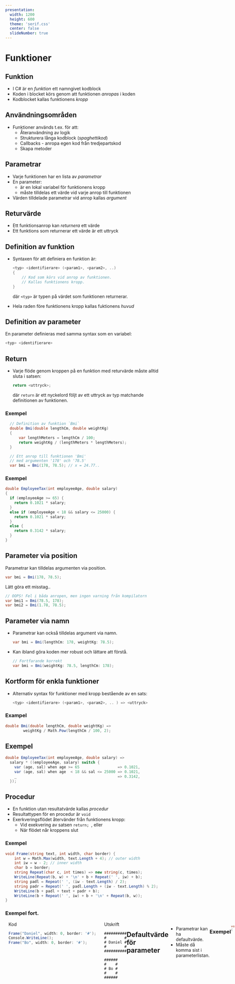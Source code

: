 ```yaml
---
presentation:
  width: 1200
  height: 600
  theme: 'serif.css'
  center: false
  slideNumber: true
---
```

<style type="text/css">
  .reveal h1 {
    display: inline;
    text-align: center;
    display: flex;
    flex-direction: column;
    align-items: center;
  }
  .reveal p {
    text-align: left;
  }
  .reveal ul {
    display: block;
  }
  .reveal ol {
    display: block;
  }
  .reveal section {
    resize: false;
    width: 100%;
    height: 100;
    text-align: left;
   
  }
  .reveal pre {
    zoom: 110%;
  }
  div.slides{
     border: 1px solid black;
  }
  .reveal code {
    zoom: 90%;
  }
</style>


<!-- slide -->

# Funktioner

<!-- slide -->

## Funktion

- I C# är en *funktion* ett namngivet kodblock
- Koden i blocket körs genom att funktionen *anropas* i koden
- Kodblocket kallas funktionens *kropp*

<!-- slide -->

## Användningsområden

- Funktioner används t.ex. för att:
  - Återanvändning av logik
  - Strukturera långa kodblock (*spaghettikod*)
  - Callbacks - anropa egen kod från tredjepartskod
  - Skapa metoder

<!-- slide -->

## Parametrar

- Varje funktionen har en lista av *parametrar* 
- En parameter:
  - är en lokal variabel för funktionens kropp
  - måste tilldelas ett värde vid varje anrop till funktionen
- Värden tilldelade parametrar vid anrop kallas *argument*

<!-- slide -->

## Returvärde 

- Ett funktionsanrop kan *returnera* ett värde
- Ett funktions som returnerar ett värde är ett uttryck


<!-- slide -->

## Definition av funktion

- Syntaxen för att definiera en funktion är:

    ```cs
    <typ> <identifierare> (<param1>, <param2>, ..) 
    {
        // Kod som körs vid anrop av funktionen.
        // Kallas funktionens kropp.
    }
    ``` 

    där ``<typ>`` är typen på värdet som funktionen returnerar. 
- Hela raden före funktionens kropp kallas fuktionens *huvud*

<!-- slide -->

## Definition av parameter

En parameter definieras med samma syntax som en variabel: 

```cs
<typ> <identifierare>
```

<!-- slide -->

## Return

- Varje flöde genom kroppen på en funktion med returvärde måste alltid sluta i satsen: 

  ```cs
  return <uttryck>;
  ```

  där ``return`` är ett nyckelord följt av ett uttryck av typ matchande definitionen av funktionen. 


<!-- slide -->

### Exempel

```cs
  // Definition av funktion `Bmi`
  double Bmi(double lengthCm, double weightKg)
  {
      var lengthMeters = lengthCm / 100;
      return weightKg / (lengthMeters * lengthMeters);
  }

  // Ett anrop till funktionen 'Bmi' 
  // med argumenten '178' och '78.5'
  var bmi = Bmi(178, 78.5); // x = 24.77.. 
```

<!-- slide -->

### Exempel
```cs
double EmployeeTax(int employeeAge, double salary)
{
  if (employeeAge >= 65) {
    return 0.1021 * salary; 
  }
  else if (employeeAge < 18 && salary <= 25000) {
    return 0.1021 * salary; 
  }
  else {
    return 0.3142 * salary;
  }
}
```

<!-- slide -->

## Parameter via position

Parametrar kan tilldelas argumenten via position. 

  ```cs
  var bmi = Bmi(178, 78.5);
  ```

Lätt göra ett misstag.. 

  ```cs
  // OOPS! Fel i båda anropen, men ingen varning från kompilatorn
  var bmi1 = Bmi(78.5, 178); 
  var bmi2 = Bmi(1.78, 78.5); 
  ```


<!-- slide -->

## Parameter via namn

- Parametrar kan också tilldelas argument via namn. 

  ```cs
  var bmi = Bmi(lengthCm: 178, weightKg: 78.5);
  ```

- Kan ibland göra koden mer robust och lättare att förstå.

  ```cs
  // Fortfarande korrekt
  var bmi = Bmi(weightKg: 78.5, lengthCm: 178);
  ```


<!-- slide -->

## Kortform för enkla funktioner

- Alternativ syntax för funktioner med kropp bestående av en sats:

  ```cs
  <typ> <identifierare> (<param1>, <param2>, .. ) => <uttryck>
  ```

<!-- slide -->

### Exampel

  ```cs
  double Bmi(double lengthCm, double weightKg) => 
          weightKg / Math.Pow(lengthCm / 100, 2);
  ```

<!-- slide -->

## Exempel

```cs
double EmployeeTax(int employeeAge, double salary) =>
  salary * ((employeeAge, salary) switch {
    var (age, sal) when age >= 65                 => 0.1021,
    var (age, sal) when age  < 18 && sal <= 25000 => 0.1021,
    _                                             => 0.3142,
  });
```

<!-- slide -->

## Procedur

- En funktion utan resultatvärde kallas *procedur*
- Resultattypen för en procedur är ``void``
- Exerkveringsflödet återvänder från funktionens kropp:
  - Vid exekvering av satsen ``return; ``, eller
  - När flödet når kroppens slut

<!-- slide -->

### Exempel 


```cs 
void Frame(string text, int width, char border) {
    int w = Math.Max(width, text.Length + 4); // outer width
    int iw = w - 2; // inner width
    char b = border;
    string Repeat(char c, int times) => new string(c, times);
    WriteLine(Repeat(b, w) + '\n' + b + Repeat(' ', iw) + b);
    string padl = Repeat(' ', (iw - text.Length) / 2);
    string padr = Repeat(' ', padl.Length + (iw - text.Length) % 2);
    WriteLine(b + padl + text + padr + b);
    WriteLine(b + Repeat(' ', iw) + b + '\n' + Repeat(b, w));
}      
```

</div>

<!-- slide -->

### Exempel fort.

<div style="display: flex">

<div style="width: 60%; margin-left: 0.75em">
  Kod
  
  ```cs
  Frame("Daniel", width: 0, border: '#');
  Console.WriteLine();
  Frame("Bo", width: 0, border: '#');
  ```
</div>
<div style="margin-left: 5%; width: 25%">
Utskrift

```text
##########
#        #
# Daniel #
#        #
##########

######
#    #
# Bo #
#    #
######
```
</div>

<!-- slide -->

## Defaultvärde för parameter

- Parametrar kan ha defaultvärde. 
- Måste då komma sist i parameterlistan. 

<!-- slide -->

### Exempel

<div style="zoom: 0.75">


```cs 
void Frame(string text, int width = 0, char border = '#')
{
    int w = Math.Max(width, text.Length + 4); // outer width
    int iw = w - 2; // inner width
    char b = border;
    ...             
```

</div>

<!-- slide -->

### Exempel

<div style="display: flex">

<div style="width: 65%; margin-left: 0.75em">
  Kod
  
  ```cs
Frame("Anna");
Console.WriteLine();
Frame("Mattias", border: '$');
  ```
</div>
  <div style="margin-left: 5%; width: 23%">
  Utskrift
  
  ```text
********
*      *
* Anna *
*      *
********

$$$$$$$$$$$
$         $
$ Mattias $
$         $
$$$$$$$$$$$
  ```
  </div>

<!-- slide -->

## Nästade funktionsanrop
Funktioner kan anropa andra funktioner.

```cs
void Main(string[] args) {
  int x = Twice(3);
  
  int Twice(int x) {
    int sum = Add(x, x);
    return sum;
  }

  int Add(int x, int y) => x + y;
}
```

<!-- slide -->

## Call stacken
- Minnesaeran för lokala variabler i *ett* funktionsanrop kallas *frame*
- Ett anrop till en funktion lägger en frame överst på *call stacken* 
- Return kasserar den översta framen på call stacken

<div style="margin-top: 2em; display: flex; align-items: flex-end; zoom: 0.55">

<div>
<table>
  <tr><td style="border: 0; vertical-align: middle; " rowspan="2">Main()</td><td style="border: 0; border-top: 1px solid black"><code>x = 0</code></td></tr>  
  <tr><td style="border: 0; border-bottom: 1px solid black"><code>args = ..</code></td></tr>  
</table>
</div>

<div style="margin-left: 1em">
<table>
  <tr><td style="border: 0; vertical-align: middle; " rowspan="2">Twice()</td><td style="border: 0; border-top: 1px solid black"><code>x = 3</code></td></tr>
  <tr><td style="border: 0"><code>sum = 0</code></td></tr>
  <tr><td style="border: 0; vertical-align: middle; " rowspan="2">Main()</td><td style="border: 0; border-top: 1px solid black"><code>x = 0</code></td></tr>  
  <tr><td style="border: 0; border-bottom: 1px solid black"><code>args = ..</code></td></tr>
</table>
</div>

<div style="margin-left: 1em">
<table>  
  <tr><td style="border: 0; vertical-align: middle; " rowspan="2">Add()</td><td style="border: 0; border-top: 1px solid black"><code>x = 3</code></td></tr>
  <tr><td style="border: 0"><code>y = 3</code></td></tr>
  <tr><td style="border: 0; vertical-align: middle; " rowspan="2">Twice()</td><td style="border: 0; border-top: 1px solid black"><code>x = 3</code></td></tr>
  <tr><td style="border: 0"><code>sum = 0</code></td></tr>
  <tr><td style="border: 0; vertical-align: middle; " rowspan="2">Main()</td><td style="border: 0; border-top: 1px solid black"><code>x = 0</code></td></tr>  
  <tr><td style="border: 0; border-bottom: 1px solid black"><code>args = ..</code></td></tr>
</table>
</div>

<div style="margin-left: 1em">
<table>
  <tr><td style="border: 0; vertical-align: middle; " rowspan="2">Twice()</td><td style="border: 0; border-top: 1px solid black"><code>x = 3</code></td></tr>
  <tr><td style="border: 0"><code>sum = 6</code></td></tr>
  <tr><td style="border: 0; vertical-align: middle; " rowspan="2">Main()</td><td style="border: 0; border-top: 1px solid black"><code>x = 0</code></td></tr>  
  <tr><td style="border: 0; border-bottom: 1px solid black"><code>args = ..</code></td></tr>
</table>
</div>

<div style="margin-left: 1em">
<table>
  <tr><td style="border: 0; vertical-align: middle; " rowspan="2">Main()</td><td style="border: 0; border-top: 1px solid black"><code>x = 6</code></td></tr>  
  <tr><td style="border: 0; border-bottom: 1px solid black"><code>args = ..</code></td></tr>  
</table>
</div>

</div>

<!-- slide -->

## Rekursion

<!-- slide -->

## Stack overflow

<!-- slide -->

## Pass by reference

<!-- slide -->

## Returnera flera värden

<!-- slide -->

## Variadiska funktioner

<!-- slide -->

## Refaktorering

- *Refakorering* är omstrukturering av kod som inte ändrar funktion
- Vi skall nu refaktorera en applikation med hjälp av funktioner

<!-- slide -->



